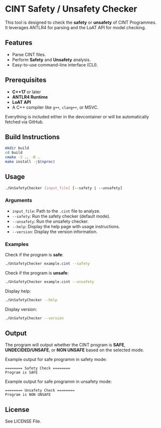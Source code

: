 # CINT Safety / Unsafety Checker

This tool is designed to check the **safety** or **unsafety** of CINT Programmes. It leverages ANTLR4 for parsing and the LoAT API for model checking.

## Features

- Parse CINT files.
- Perform **Safety** and **Unsafety** analysis.
- Easy-to-use command-line interface (CLI).

## Prerequisites

- **C++17** or later
- **ANTLR4 Runtime**
- **LoAT API**
- A C++ compiler like `g++`, `clang++`, or MSVC.

Everything is included either in the devcontainer or will be automatically fetched via GitHub.

## Build Instructions

```bash
mkdir build
cd build
cmake -S .. -B .
make install -j$(nproc)
```

## Usage

```bash
./UnSafetyChecker [input_file] [--safety | --unsafety]
```

### Arguments

- `input_file`: Path to the `.cint` file to analyze.
- `--safety`: Run the safety checker (default mode).
- `--unsafety`: Run the unsafety checker.
- `--help`: Display the help page with usage instructions.
- `--version`: Display the version information.

### Examples

Check if the program is **safe**:

```bash
./UnSafetyChecker example.cint --safety
```

Check if the program is **unsafe**:

```bash
./UnSafetyChecker example.cint --unsafety
```

Display help:

```bash
./UnSafetyChecker --help
```

Display version:

```bash
./UnSafetyChecker --version
```

## Output

The program will output whether the CINT program is **SAFE**, **UNDECIDED/UNSAFE**, or **NON UNSAFE** based on the selected mode.

Example output for safe programm in safety mode:

```
======== Safety Check ========
Program is SAFE
```

Example output for safe programm in unsafety mode:

```
======== Unsafety Check ========
Program is NON UNSAFE
```

## License

See LICENSE File.